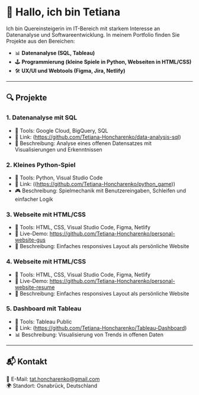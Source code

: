# 👋 Hallo, ich bin Tetiana

Ich bin Quereinsteigerin im IT-Bereich mit starkem Interesse an Datenanalyse und Softwareentwicklung. In meinem Portfolio finden Sie Projekte aus den Bereichen:

- 📊 **Datenanalyse (SQL, Tableau)**
- 🕹️ **Programmierung (kleine Spiele in Python, Webseiten in HTML/CSS)**
- 🛠️ **UX/UI und Webtools (Figma, Jira, Netlify)**

---

## 🔍 Projekte

### 1. **Datenanalyse mit SQL**
- 📁 Tools: Google Cloud, BigQuery, SQL
- 🔗 Link: (https://github.com/Tetiana-Honcharenko/data-analysis-sql)
- 📝 Beschreibung: Analyse eines offenen Datensatzes mit Visualisierungen und Erkenntnissen

### 2. **Kleines Python-Spiel**
- 📁 Tools: Python, Visual Studio Code
- 🔗 Link: ((https://github.com/Tetiana-Honcharenko/python_game))
- 🎮 Beschreibung: Spielmechanik mit Benutzereingaben, Schleifen und einfacher Logik

### 3. **Webseite mit HTML/CSS**
- 📁 Tools: HTML, CSS, Visual Studio Code, Figma, Netlify
- 🔗 Live-Demo: https://github.com/Tetiana-Honcharenko/personal-website-gus 
- 📝 Beschreibung: Einfaches responsives Layout als persönliche Website

### 4. **Webseite mit HTML/CSS**
- 📁 Tools: HTML, CSS, Visual Studio Code, Figma, Netlify
- 🔗 Live-Demo:  https://github.com/Tetiana-Honcharenko/personal-website-resume 
- 📝 Beschreibung: Einfaches responsives Layout als persönliche Website

### 5. **Dashboard mit Tableau**
- 📁 Tools: Tableau Public
- 🔗 Link: (https://github.com/Tetiana-Honcharenko/Tableau-Dashboard)
- 📊 Beschreibung: Visualisierung von Trends in offenen Daten

---

## 📬 Kontakt

📧 E-Mail: tat.honcharenko@gmail.com  
🌍 Standort: Osnabrück, Deutschland  


